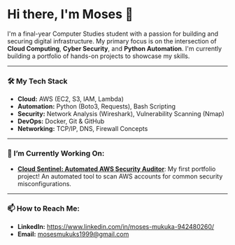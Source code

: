 # Hi there, I'm Moses 👋

I'm a final-year Computer Studies student with a passion for building and securing digital infrastructure. My primary focus is on the intersection of **Cloud Computing**, **Cyber Security**, and **Python Automation**. I'm currently building a portfolio of hands-on projects to showcase my skills.

---

### 🛠️ My Tech Stack

* **Cloud:** AWS (EC2, S3, IAM, Lambda)
* **Automation:** Python (Boto3, Requests), Bash Scripting
* **Security:** Network Analysis (Wireshark), Vulnerability Scanning (Nmap)
* **DevOps:** Docker, Git & GitHub
* **Networking:** TCP/IP, DNS, Firewall Concepts

---

### 🌱 I’m Currently Working On:

- **[Cloud Sentinel: Automated AWS Security Auditor](https://github.com/Mmarkets/cloud-security-auditor)**: My first portfolio project! An automated tool to scan AWS accounts for common security misconfigurations.

---

### 📫 How to Reach Me:

- **LinkedIn:** https://www.linkedin.com/in/moses-mukuka-942480260/
- **Email:** mosesmukuks1999@gmail.com
